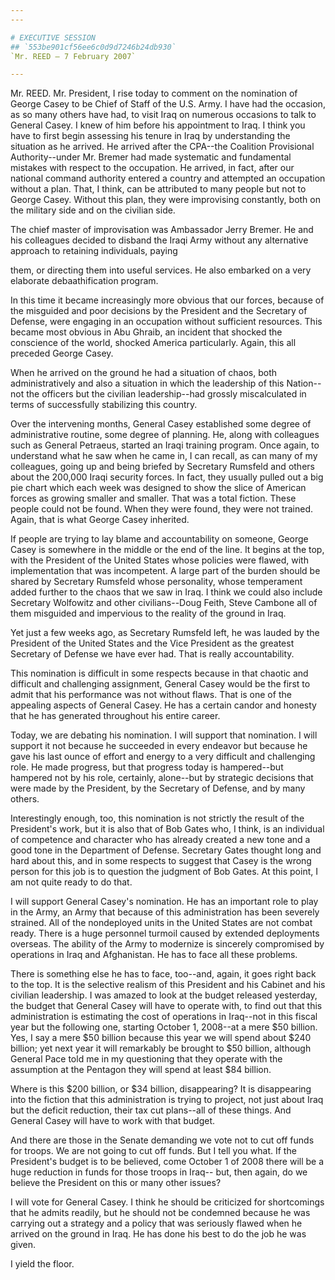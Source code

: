 ```yaml
---
---

# EXECUTIVE SESSION
## `553be901cf56ee6c0d9d7246b24db930`
`Mr. REED — 7 February 2007`

---
```



Mr. REED. Mr. President, I rise today to comment on the nomination of 
George Casey to be Chief of Staff of the U.S. Army. I have had the 
occasion, as so many others have had, to visit Iraq on numerous 
occasions to talk to General Casey. I knew of him before his 
appointment to Iraq. I think you have to first begin assessing his 
tenure in Iraq by understanding the situation as he arrived. He arrived 
after the CPA--the Coalition Provisional Authority--under Mr. Bremer 
had made systematic and fundamental mistakes with respect to the 
occupation. He arrived, in fact, after our national command authority 
entered a country and attempted an occupation without a plan. That, I 
think, can be attributed to many people but not to George Casey. 
Without this plan, they were improvising constantly, both on the 
military side and on the civilian side.

The chief master of improvisation was Ambassador Jerry Bremer. He and 
his colleagues decided to disband the Iraqi Army without any 
alternative approach to retaining individuals, paying


them, or directing them into useful services. He also embarked on a 
very elaborate debaathification program.


In this time it became increasingly more obvious that our forces, 
because of the misguided and poor decisions by the President and the 
Secretary of Defense, were engaging in an occupation without sufficient 
resources. This became most obvious in Abu Ghraib, an incident that 
shocked the conscience of the world, shocked America particularly. 
Again, this all preceded George Casey.

When he arrived on the ground he had a situation of chaos, both 
administratively and also a situation in which the leadership of this 
Nation--not the officers but the civilian leadership--had grossly 
miscalculated in terms of successfully stabilizing this country.

Over the intervening months, General Casey established some degree of 
administrative routine, some degree of planning. He, along with 
colleagues such as General Petraeus, started an Iraqi training program. 
Once again, to understand what he saw when he came in, I can recall, as 
can many of my colleagues, going up and being briefed by Secretary 
Rumsfeld and others about the 200,000 Iraqi security forces. In fact, 
they usually pulled out a big pie chart which each week was designed to 
show the slice of American forces as growing smaller and smaller. That 
was a total fiction. These people could not be found. When they were 
found, they were not trained. Again, that is what George Casey 
inherited.

If people are trying to lay blame and accountability on someone, 
George Casey is somewhere in the middle or the end of the line. It 
begins at the top, with the President of the United States whose 
policies were flawed, with implementation that was incompetent. A large 
part of the burden should be shared by Secretary Rumsfeld whose 
personality, whose temperament added further to the chaos that we saw 
in Iraq. I think we could also include Secretary Wolfowitz and other 
civilians--Doug Feith, Steve Cambone all of them misguided and 
impervious to the reality of the ground in Iraq.

Yet just a few weeks ago, as Secretary Rumsfeld left, he was lauded 
by the President of the United States and the Vice President as the 
greatest Secretary of Defense we have ever had. That is really 
accountability.

This nomination is difficult in some respects because in that chaotic 
and difficult and challenging assignment, General Casey would be the 
first to admit that his performance was not without flaws. That is one 
of the appealing aspects of General Casey. He has a certain candor and 
honesty that he has generated throughout his entire career.

Today, we are debating his nomination. I will support that 
nomination. I will support it not because he succeeded in every 
endeavor but because he gave his last ounce of effort and energy to a 
very difficult and challenging role. He made progress, but that 
progress today is hampered--but hampered not by his role, certainly, 
alone--but by strategic decisions that were made by the President, by 
the Secretary of Defense, and by many others.

Interestingly enough, too, this nomination is not strictly the result 
of the President's work, but it is also that of Bob Gates who, I think, 
is an individual of competence and character who has already created a 
new tone and a good tone in the Department of Defense. Secretary Gates 
thought long and hard about this, and in some respects to suggest that 
Casey is the wrong person for this job is to question the judgment of 
Bob Gates. At this point, I am not quite ready to do that.

I will support General Casey's nomination. He has an important role 
to play in the Army, an Army that because of this administration has 
been severely strained. All of the nondeployed units in the United 
States are not combat ready. There is a huge personnel turmoil caused 
by extended deployments overseas. The ability of the Army to modernize 
is sincerely compromised by operations in Iraq and Afghanistan. He has 
to face all these problems.

There is something else he has to face, too--and, again, it goes 
right back to the top. It is the selective realism of this President 
and his Cabinet and his civilian leadership. I was amazed to look at 
the budget released yesterday, the budget that General Casey will have 
to operate with, to find out that this administration is estimating the 
cost of operations in Iraq--not in this fiscal year but the following 
one, starting October 1, 2008--at a mere $50 billion. Yes, I say a mere 
$50 billion because this year we will spend about $240 billion; yet 
next year it will remarkably be brought to $50 billion, although 
General Pace told me in my questioning that they operate with the 
assumption at the Pentagon they will spend at least $84 billion.

Where is this $200 billion, or $34 billion, disappearing? It is 
disappearing into the fiction that this administration is trying to 
project, not just about Iraq but the deficit reduction, their tax cut 
plans--all of these things. And General Casey will have to work with 
that budget.

And there are those in the Senate demanding we vote not to cut off 
funds for troops. We are not going to cut off funds. But I tell you 
what. If the President's budget is to be believed, come October 1 of 
2008 there will be a huge reduction in funds for those troops in Iraq--
but, then again, do we believe the President on this or many other 
issues?

I will vote for General Casey. I think he should be criticized for 
shortcomings that he admits readily, but he should not be condemned 
because he was carrying out a strategy and a policy that was seriously 
flawed when he arrived on the ground in Iraq. He has done his best to 
do the job he was given.

I yield the floor.